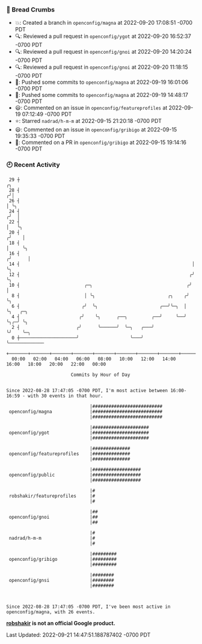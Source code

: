 ### 🍞 Bread Crumbs

 * 💥: Created a branch in `openconfig/magna` at 2022-09-20 17:08:51 -0700 PDT
 * 🔍: Reviewed a pull request in  `openconfig/ygot` at 2022-09-20 16:52:37 -0700 PDT
 * 🔍: Reviewed a pull request in  `openconfig/gnoi` at 2022-09-20 14:20:24 -0700 PDT
 * 🔍: Reviewed a pull request in  `openconfig/gnoi` at 2022-09-20 11:18:15 -0700 PDT
 * 🚢: Pushed some commits to `openconfig/magna` at 2022-09-19 16:01:06 -0700 PDT
 * 🚢: Pushed some commits to `openconfig/magna` at 2022-09-19 14:48:17 -0700 PDT
 * 😃: Commented on an issue in `openconfig/featureprofiles` at 2022-09-19 07:12:49 -0700 PDT
 * ⭐️: Starred `nadrad/h-m-m` at 2022-09-15 21:20:18 -0700 PDT
 * 😃: Commented on an issue in `openconfig/gribigo` at 2022-09-15 19:35:33 -0700 PDT
 * 💬: Commented on a PR in  `openconfig/gribigo` at 2022-09-15 19:14:16 -0700 PDT

### 🕘 Recent Activity
```
 29 ┼                                                                    ╭╮
 28 ┤                                                                   ╭╯│
 26 ┤                                                                   │ ╰╮
 24 ┤                                                                  ╭╯  │
 22 ┤                                                                  │   ╰╮
 20 ┤                                                                 ╭╯    │
 18 ┤                                                                 │     ╰╮
 16 ┤                                                                ╭╯      │
 14 ┤                                                                │       ╰╮
 12 ┤                                                               ╭╯        ╰╮
 10 ┤                        ╭─╮                                   ╭╯          │
  8 ┤                        │ ╰╮                           ╭╮    ╭╯           ╰╮
  6 ┤                       ╭╯  ╰╮                       ╭──╯╰─╮  │             ╰╮   ╭─╮
  4 ┤                      ╭╯    ╰╮      ╭──╮         ╭──╯     ╰──╯              ╰╮╭─╯ ╰╮
  2 ┤                     ╭╯      ╰──────╯  ╰─╮   ╭───╯                           ╰╯    ╰─╮
  0 ┼─────────────────────╯                   ╰───╯                                       ╰─────────────
    +───────+───────+───────+───────+───────+───────+───────+───────+───────+───────+───────+───────+────
  00:00   02:00   04:00   06:00   08:00   10:00   12:00   14:00   16:00   18:00   20:00   22:00   00:00   

						Commits by Hour of Day


Since 2022-08-28 17:47:05 -0700 PDT, I'm most active between 16:00-16:59 - with 30 events in that hour.

```



```
                               |##########################
 openconfig/magna              |##########################
                               |##########################

                               |#####################
 openconfig/ygot               |#####################
                               |#####################

                               |##############
 openconfig/featureprofiles    |##############
                               |##############

                               |##################
 openconfig/public             |##################
                               |##################

                               |#
 robshakir/featureprofiles     |#
                               |#

                               |##
 openconfig/gnoi               |##
                               |##

                               |#
 nadrad/h-m-m                  |#
                               |#

                               |#########
 openconfig/gribigo            |#########
                               |#########

                               |########
 openconfig/gnsi               |########
                               |########



Since 2022-08-28 17:47:05 -0700 PDT, I've been most active in openconfig/magna, with 26 events.

```
**[robshakir](mailto:robjs@google.com) is not an official Google product.**  


Last Updated: 2022-09-21 14:47:51.188787402 -0700 PDT
